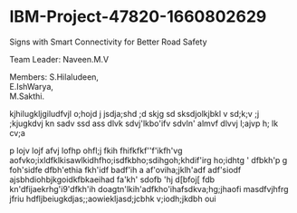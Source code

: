 # IBM-Project-47820-1660802629
Signs with Smart Connectivity for Better Road Safety


Team Leader: Naveen.M.V

Members: S.Hilaludeen,      
         E.IshWarya,        
         M.Sakthi.







kjhilugkljgiludfvjl o;hojd j  jsdja;shd ;d skjg  sd sksdjolkjbkl v sd;k;v ;j ;kjugkdvj kn sadv
 ssd
 ass
 dlvk 
 sdvj'lkbo'ifv
 sdvln' almvf
 dlvvj
 l;ajvp
 h;
 lk 
 cv;a 
 
 
 p lojv
 lojf
 afvj
 lofhp
 ohfl;j
 fkih
 fhifkfkf''f'ikfh'vg
 aofvko;ixldfklkisawlkidhfho;isdfkbho;sdihgoh;khdif'irg
 ho;idhtg
 '
 dfbkh'p
 g
 foh'sidfe
 dfbh'ethia
 fkh'idf
 badf'ih
 a
 af'oviha;jklh'adf
 adf'siodf
 ajsbhdiohbjkgoidkfbkaeihad
 fa'kh'
 sdofb
 'hj
 d[bfoj[
 fdb
 kn'dfijaekrhg'i9'dfkh'ih
 doagtn'lkih'adfkho'ihafsdkva;hg;jhaofi masdfvjhfrg  jfriu hdfljbeiugkdjas;;aowiekljasd;jcbhk v;iodh;jkdbh oui
